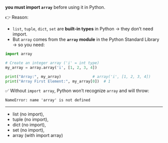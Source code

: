 **you must import `array`** before using it in Python.

👉 Reason:

* `list`, `tuple`, `dict`, `set` are **built-in types** in Python → they don’t need import.
* But `array` comes from the **`array` module** in the Python Standard Library → so you need:

```python
import array

# Create an integer array ('i' = int type)
my_array = array.array('i', [1, 2, 3, 4])

print("Array:", my_array)              # array('i', [1, 2, 3, 4])
print("Array First Element:", my_array[0])  # 1
```

✅ Without `import array`, Python won’t recognize `array` and will throw:

```
NameError: name 'array' is not defined
```

---

* list (no import),
* tuple (no import),
* dict (no import),
* set (no import),
* array (with import array)


